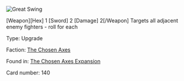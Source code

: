 
![Great Swing](https://warhammerunderworlds.com/wp-content/uploads/sites/6/2018/02/140_ENG.png)

[Weapon][Hex] 1 [Sword] 2 [Damage] 2[/Weapon] Targets all adjacent enemy fighters - roll for each

Type: Upgrade

Faction: [The Chosen Axes](/factions/the-chosen-axes.md)

Found in: [The Chosen Axes Expansion](/locations/the-chosen-axes-expansion.md)

Card number: 140
